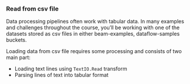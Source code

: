 <!--
Licensed under the Apache License, Version 2.0 (the "License");
you may not use this file except in compliance with the License.
You may obtain a copy of the License at

http://www.apache.org/licenses/LICENSE-2.0

Unless required by applicable law or agreed to in writing, software
distributed under the License is distributed on an "AS IS" BASIS,
WITHOUT WARRANTIES OR CONDITIONS OF ANY KIND, either express or implied.
See the License for the specific language governing permissions and
limitations under the License.
-->

### Read from csv file

Data processing pipelines often work with tabular data. In many examples and challenges throughout the course, you’ll be working with one of the datasets stored as csv files in either beam-examples, dataflow-samples buckets.

Loading data from csv file requires some processing and consists of two main part:
* Loading text lines using `TextIO.Read` transform
* Parsing lines of text into tabular format